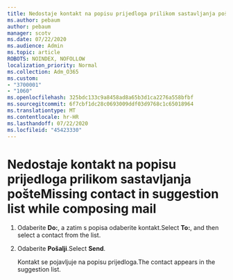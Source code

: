 ```yaml
---
title: Nedostaje kontakt na popisu prijedloga prilikom sastavljanja pošte
ms.author: pebaum
author: pebaum
manager: scotv
ms.date: 07/22/2020
ms.audience: Admin
ms.topic: article
ROBOTS: NOINDEX, NOFOLLOW
localization_priority: Normal
ms.collection: Adm_O365
ms.custom:
- "3700001"
- "1060"
ms.openlocfilehash: 325bdc133c9a8458ad8a65b3d1ca2276a558bfbf
ms.sourcegitcommit: 6f7cbf1dc28c0693009ddf03d9768c1c65018964
ms.translationtype: MT
ms.contentlocale: hr-HR
ms.lasthandoff: 07/22/2020
ms.locfileid: "45423330"
---
```

# <a name="missing-contact-in-suggestion-list-while-composing-mail"></a><span data-ttu-id="a6a40-102">Nedostaje kontakt na popisu prijedloga prilikom sastavljanja pošte</span><span class="sxs-lookup"><span data-stu-id="a6a40-102">Missing contact in suggestion list while composing mail</span></span>

1. <span data-ttu-id="a6a40-103">Odaberite **Do:**, a zatim s popisa odaberite kontakt.</span><span class="sxs-lookup"><span data-stu-id="a6a40-103">Select **To:**, and then select a contact from the list.</span></span>
2. <span data-ttu-id="a6a40-104">Odaberite **Pošalji**.</span><span class="sxs-lookup"><span data-stu-id="a6a40-104">Select **Send**.</span></span>

    <span data-ttu-id="a6a40-105">Kontakt se pojavljuje na popisu prijedloga.</span><span class="sxs-lookup"><span data-stu-id="a6a40-105">The contact appears in the suggestion list.</span></span>